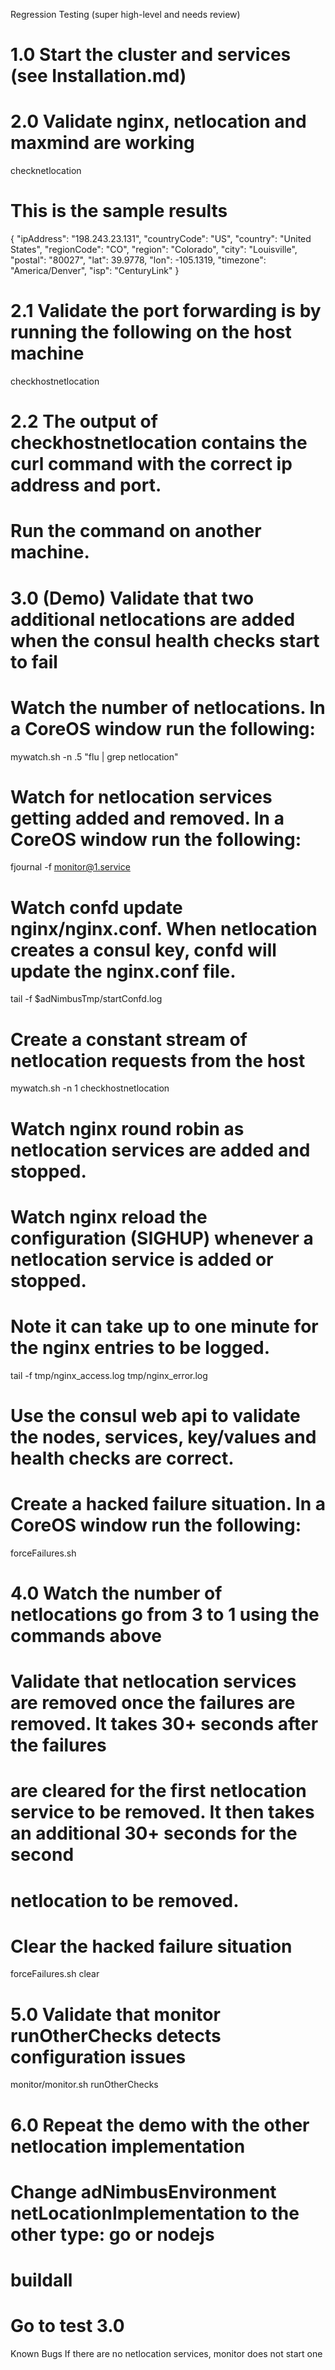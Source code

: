 Regression Testing (super high-level and needs review)
# 1.0 Start the cluster and services (see Installation.md)

# 2.0 Validate nginx, netlocation and maxmind are working
checknetlocation

# This is the sample results
{
  "ipAddress": "198.243.23.131",
  "countryCode": "US",
  "country": "United States",
  "regionCode": "CO",
  "region": "Colorado",
  "city": "Louisville",
  "postal": "80027",
  "lat": 39.9778,
  "lon": -105.1319,
  "timezone": "America/Denver",
  "isp": "CenturyLink"
}

# 2.1 Validate the port forwarding is by running the following on the host machine
checkhostnetlocation

# 2.2 The output of checkhostnetlocation contains the curl command with the correct ip address and port. 
# Run the command on another machine.

# 3.0 (Demo) Validate that two additional netlocations are added when the consul health checks start to fail

# Watch the number of netlocations. In a CoreOS window run the following:
mywatch.sh -n .5 "flu | grep netlocation"

# Watch for netlocation services getting added and removed. In a CoreOS window run the following:
fjournal -f monitor@1.service

# Watch confd update nginx/nginx.conf. When netlocation creates a consul key, confd will update the nginx.conf file.
tail -f $adNimbusTmp/startConfd.log

# Create a constant stream of netlocation requests from the host
mywatch.sh -n 1 checkhostnetlocation

# Watch nginx round robin as netlocation services are added and stopped.
# Watch nginx reload the configuration (SIGHUP) whenever a netlocation service is added or stopped. 
# Note it can take up to one minute for the nginx entries to be logged.
tail -f tmp/nginx_access.log tmp/nginx_error.log

# Use the consul web api to validate the nodes, services, key/values and health checks are correct.

# Create a hacked failure situation. In a CoreOS window run the following:
forceFailures.sh 

# 4.0 Watch the number of netlocations go from 3 to 1 using the commands above

# Validate that netlocation services are removed once the failures are removed. It takes 30+ seconds after the failures
# are cleared for the first netlocation service to be removed. It then takes an additional 30+ seconds for the second
# netlocation to be removed.

# Clear the hacked failure situation
forceFailures.sh clear

# 5.0 Validate that monitor runOtherChecks detects configuration issues
monitor/monitor.sh runOtherChecks 

# 6.0 Repeat the demo with the other netlocation implementation
# Change adNimbusEnvironment netLocationImplementation to the other type: go or nodejs
# buildall
# Go to test 3.0

Known Bugs
If there are no netlocation services, monitor does not start one

